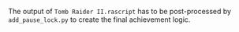 The output of `Tomb Raider II.rascript` has to be post-processed by `add_pause_lock.py` to create the final achievement logic.